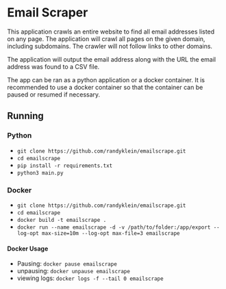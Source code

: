 # Email Scraper

This application crawls an entire website to find all email addresses listed on any page.  The application will crawl all pages on the given domain, including subdomains.  The crawler will not follow links to other domains.

The application will output the email address along with the URL the email address was found to a CSV file.  

The app can be ran as a python application or a docker container.  It is recommended to use a docker container so that the container can be paused or resumed if necessary.

## Running

### Python
* `git clone https://github.com/randyklein/emailscrape.git`
* `cd emailscrape`
* `pip install -r requirements.txt`
* `python3 main.py`

### Docker
* `git clone https://github.com/randyklein/emailscrape.git`
* `cd emailscrape`
* `docker build -t emailscrape .`
* `docker run --name emailscrape -d -v /path/to/folder:/app/export --log-opt max-size=10m --log-opt max-file=3 emailscrape`

#### Docker Usage
* Pausing: `docker pause emailscrape`
* unpausing: `docker unpause emailscrape`
* viewing logs: `docker logs -f --tail 0 emailscrape`